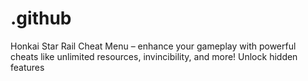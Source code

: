 # .github
Honkai Star Rail Cheat Menu – enhance your gameplay with powerful cheats like unlimited resources, invincibility, and more! Unlock hidden features
